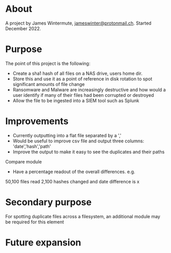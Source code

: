 
About
=====
A project by James Wintermute, jameswinter@protonmail.ch. Started December 2022.

Purpose
=======
The point of this project is the following:

- Create a sha1 hash of all files on a NAS drive, users home dir.
- Store this and use it as a point of reference in disk rotation to spot significant amounts of file change
- Ransomware and Malware are increasingly destructive and how would a user identify if many of their files had been corrupted or destroyed
- Allow the file to be ingested into a SIEM tool such as Splunk

Improvements
============
- Currently outputting into a flat file separated by a ','
- Would be useful to improve csv file and output three columns: 'date','hash','path'
- Improve the output to make it easy to see the duplicates and their paths

Compare module
- Have a percentage readout of the overall differences. e.g.

50,100 files read
2,100 hashes changed and date difference is x


Secondary purpose
=================
For spotting duplicate files across a filesystem, an additional module may be required for this element


Future expansion
================
